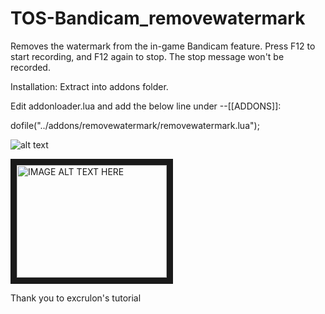 # TOS-Bandicam_removewatermark
Removes the watermark from the in-game Bandicam feature.  Press F12 to start recording, and F12 again to stop. The stop message won't be recorded.

Installation:
Extract into addons folder.

Edit addonloader.lua and add the below line under --[[ADDONS]]:

dofile("../addons/removewatermark/removewatermark.lua");

![alt text](http://i.imgur.com/MEoBgRf.jpg "Recording stopped!")


<a href="http://www.youtube.com/watch?feature=player_embedded&v=G0yBX_X9Ip0
" target="_blank"><img src="http://img.youtube.com/vi/G0yBX_X9Ip0/0.jpg" 
alt="IMAGE ALT TEXT HERE" width="240" height="180" border="10" /></a>

Thank you to excrulon's tutorial
